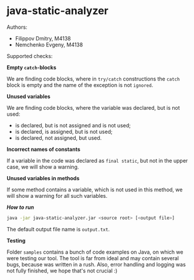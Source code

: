 # java-static-analyzer

Authors:
* Filippov Dmitry, М4138
* Nemchenko Evgeny, М4138

Supported checks:

**Empty `catch`-blocks**

We are finding code blocks, where in `try/catch` constructions the `catch` block is empty and the name of the exception is not `ignored`.

**Unused variables**

We are finding code blocks, where the variable was declared, but is not used:
* is declared, but is not assigned and is not used;
* is declared, is assigned, but is not used;
* is declared, not assigned, but used.

**Incorrect names of constants**

If a variable in the code was declared as `final static`, but not in the upper case, we will show a warning.

**Unused variables in methods**

If some method contains a variable, which is not used in this method, we will show a warning for all such variables.

***How to run***

```bash
java -jar java-static-analyzer.jar <source root> [<output file>]
``` 

The default output file name is `output.txt`.

**Testing**

Folder `samples` contains a bunch of code examples on Java, on which we were testing our tool. The tool is far from ideal and may contain several bugs, because was written in a rush. Also, error handling and logging was not fully finished, we hope that's not crucial :)

